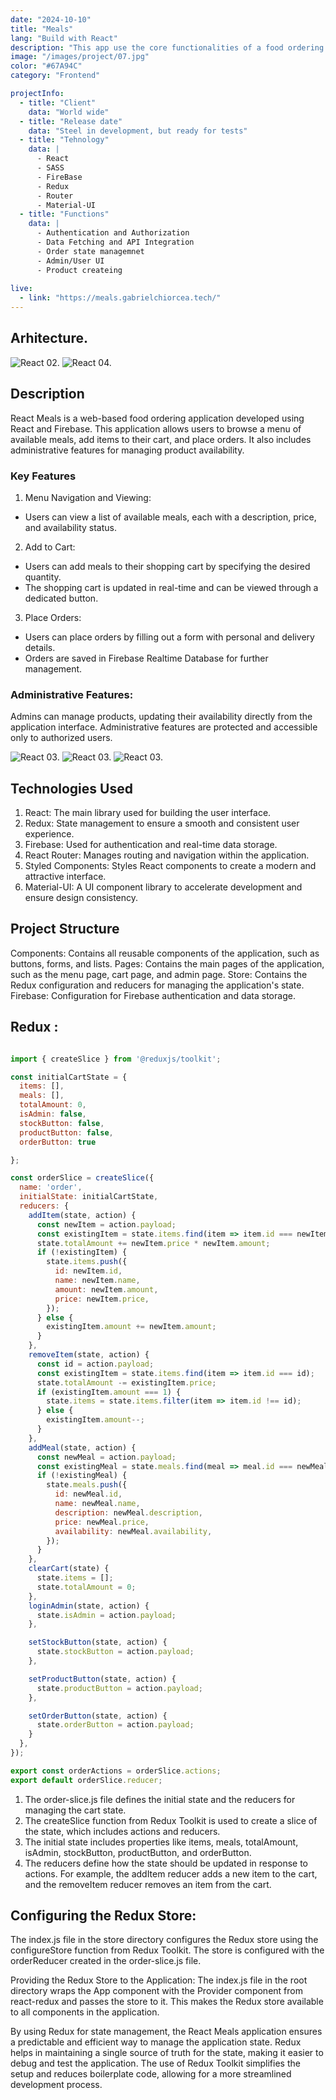 ```yaml
---
date: "2024-10-10"
title: "Meals"
lang: "Build with React" 
description: "This app use the core functionalities of a food ordering application, including menu navigation, cart management, order placement, and administrative controls. It provides a fully functional and attractive interface for users to interact with."
image: "/images/project/07.jpg"
color: "#67A94C"
category: "Frontend"

projectInfo:
  - title: "Client"
    data: "World wide"
  - title: "Release date"
    data: "Steel in development, but ready for tests"
  - title: "Tehnology"
    data: |
      - React
      - SASS
      - FireBase
      - Redux
      - Router
      - Material-UI
  - title: "Functions"
    data: |
      - Authentication and Authorization
      - Data Fetching and API Integration
      - Order state managemnet
      - Admin/User UI 
      - Product createing
 
live:
  - link: "https://meals.gabrielchiorcea.tech/"
---
```




## Arhitecture. 


<div className="image columns-1 sm:columns-2 gap-8">


![React 02.](/images/project/07.jpg)
![React 04.](/images/project/07-01.jpg)

</div>




## Description

React Meals is a web-based food ordering application developed using React and Firebase. This application allows users to browse a menu of available meals, add items to their cart, and place orders. It also includes administrative features for managing product availability.

### Key Features
1. Menu Navigation and Viewing:
- Users can view a list of available meals, each with a description, price, and availability status.

2. Add to Cart:
- Users can add meals to their shopping cart by specifying the desired quantity.
- The shopping cart is updated in real-time and can be viewed through a dedicated button.

3. Place Orders:
- Users can place orders by filling out a form with personal and delivery details.
- Orders are saved in Firebase Realtime Database for further management.

### Administrative Features:

Admins can manage products, updating their availability directly from the application interface. Administrative features are protected and accessible only to authorized users.

<div className="image columns-1 sm:columns-2 gap-8">

![React 03.](/images/project/07-02.jpg)
![React 03.](/images/project/07-03.jpg)
![React 03.](/images/project/07-04.jpg)

</div>

## Technologies Used
1. React: The main library used for building the user interface.
2. Redux: State management to ensure a smooth and consistent user experience.
3. Firebase: Used for authentication and real-time data storage.
4. React Router: Manages routing and navigation within the application.
5. Styled Components: Styles React components to create a modern and attractive interface.
6. Material-UI: A UI component library to accelerate development and ensure design consistency.

## Project Structure
Components: Contains all reusable components of the application, such as buttons, forms, and lists.
Pages: Contains the main pages of the application, such as the menu page, cart page, and admin page.
Store: Contains the Redux configuration and reducers for managing the application's state.
Firebase: Configuration for Firebase authentication and data storage.

## Redux :


```javascript

import { createSlice } from '@reduxjs/toolkit';

const initialCartState = {
  items: [],
  meals: [],
  totalAmount: 0,
  isAdmin: false,
  stockButton: false,
  productButton: false,
  orderButton: true

};

const orderSlice = createSlice({
  name: 'order',
  initialState: initialCartState,
  reducers: {
    addItem(state, action) {
      const newItem = action.payload;
      const existingItem = state.items.find(item => item.id === newItem.id);
      state.totalAmount += newItem.price * newItem.amount;
      if (!existingItem) {
        state.items.push({
          id: newItem.id,
          name: newItem.name,
          amount: newItem.amount,
          price: newItem.price,
        });
      } else {
        existingItem.amount += newItem.amount;
      }
    },
    removeItem(state, action) {
      const id = action.payload;
      const existingItem = state.items.find(item => item.id === id);
      state.totalAmount -= existingItem.price;
      if (existingItem.amount === 1) {
        state.items = state.items.filter(item => item.id !== id);
      } else {
        existingItem.amount--;
      }
    },
    addMeal(state, action) {
      const newMeal = action.payload;
      const existingMeal = state.meals.find(meal => meal.id === newMeal.id);
      if (!existingMeal) {
        state.meals.push({
          id: newMeal.id,
          name: newMeal.name,
          description: newMeal.description,
          price: newMeal.price,
          availability: newMeal.availability,
        });
      }
    },
    clearCart(state) {
      state.items = [];
      state.totalAmount = 0;
    },
    loginAdmin(state, action) {
      state.isAdmin = action.payload;
    },

    setStockButton(state, action) {
      state.stockButton = action.payload;
    },

    setProductButton(state, action) {
      state.productButton = action.payload;
    },

    setOrderButton(state, action) {
      state.orderButton = action.payload;
    }
  },
});

export const orderActions = orderSlice.actions;
export default orderSlice.reducer;

```

1. The order-slice.js file defines the initial state and the reducers for managing the cart state.
2. The createSlice function from Redux Toolkit is used to create a slice of the state, which includes actions and reducers.
3. The initial state includes properties like items, meals, totalAmount, isAdmin, stockButton, productButton, and orderButton.
4. The reducers define how the state should be updated in response to actions. For example, the addItem reducer adds a new item to the cart, and the removeItem reducer removes an item from the cart.

## Configuring the Redux Store:

The index.js file in the store directory configures the Redux store using the configureStore function from Redux Toolkit. The store is configured with the orderReducer created in the order-slice.js file.

Providing the Redux Store to the Application:
The index.js file in the root directory wraps the App component with the Provider component from react-redux and passes the store to it.
This makes the Redux store available to all components in the application.

By using Redux for state management, the React Meals application ensures a predictable and efficient way to manage the application state. Redux helps in maintaining a single source of truth for the state, making it easier to debug and test the application. The use of Redux Toolkit simplifies the setup and reduces boilerplate code, allowing for a more streamlined development process.




